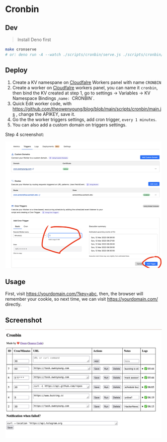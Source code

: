 # Cronbin

## Dev

> Install Deno first

```bash
make cronserve
# or: deno run -A --watch ./scripts/cronbin/serve.js ./scripts/cronbin/serve.js
```

## Deploy

1. Create a KV namespane on [Cloudfalre](https://dash.cloudflare.com/) Workers panel with name `CRONBIN`
2. Create a worker on [Cloudfalre](https://dash.cloudflare.com/) workers panel, you can name it `cronbin`, then bind the KV created at step 1, go to settings -> Variables -> KV Namespace Bindings ,`name: `CRONBIN`.
3. Quick Edit worker code, with <https://github.com/theowenyoung/blog/blob/main/scripts/cronbin/main.js> , change the APIKEY, save it.
4. Go the the worker triggers settings, add cron trigger, `every 1 minutes`.
5. You can also add a custom domain on triggers settings.

Step 4 screenshot:

![add triger](./add-trigger.png)

## Usage

First, visit <https://yourdomain.com/?key=abc>, then, the browser will remember your cookie, so next time, we can visit <https://yourdomain.com/> directly.

## Screenshot

![screenshot](./cronbin2.png)
